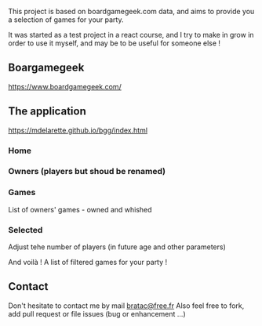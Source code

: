 This project is based on boardgamegeek.com data, and aims to provide you a selection of games for your party.

It was started as a test project in a react course, and I try to make in grow in order to use it myself, and may be to be useful for someone else !

## Boargamegeek

https://www.boardgamegeek.com/

## The application

https://mdelarette.github.io/bgg/index.html

### Home

### Owners (players but shoud be renamed)

### Games

List of owners' games - owned and whished

### Selected

Adjust tehe number of players (in future age and other parameters)

And voilà ! A list of filtered games for your party !

## Contact

Don't hesitate to contact me by mail bratac@free.fr
Also feel free to fork, add pull request or file issues (bug or enhancement ...)
